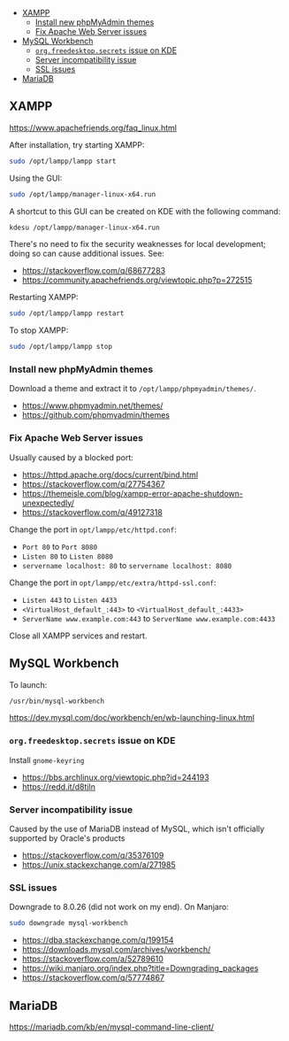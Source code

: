 - [XAMPP](#xampp)
  - [Install new phpMyAdmin themes](#install-new-phpmyadmin-themes)
  - [Fix Apache Web Server issues](#fix-apache-web-server-issues)
- [MySQL Workbench](#mysql-workbench)
  - [`org.freedesktop.secrets` issue on KDE](#orgfreedesktopsecrets-issue-on-kde)
  - [Server incompatibility issue](#server-incompatibility-issue)
  - [SSL issues](#ssl-issues)
- [MariaDB](#mariadb)

## XAMPP

<https://www.apachefriends.org/faq_linux.html>

After installation, try starting XAMPP:

```sh
sudo /opt/lampp/lampp start
```

Using the GUI:

```sh
sudo /opt/lampp/manager-linux-x64.run
```

A shortcut to this GUI can be created on KDE with the following command:

```sh
kdesu /opt/lampp/manager-linux-x64.run
```

There's no need to fix the security weaknesses for local development; doing so can cause additional issues. See:

- <https://stackoverflow.com/q/68677283>
- <https://community.apachefriends.org/viewtopic.php?p=272515>

Restarting XAMPP:

```sh
sudo /opt/lampp/lampp restart
```

To stop XAMPP:

```sh
sudo /opt/lampp/lampp stop
```

### Install new phpMyAdmin themes

Download a theme and extract it to `/opt/lampp/phpmyadmin/themes/`.

- <https://www.phpmyadmin.net/themes/>
- <https://github.com/phpmyadmin/themes>

### Fix Apache Web Server issues

Usually caused by a blocked port:

- <https://httpd.apache.org/docs/current/bind.html>
- <https://stackoverflow.com/q/27754367>
- <https://themeisle.com/blog/xampp-error-apache-shutdown-unexpectedly/>
- <https://stackoverflow.com/q/49127318>

Change the port in `opt/lampp/etc/httpd.conf`:

- `Port 80` to `Port 8080`
- `Listen 80` to `Listen 8080`
- `servername localhost: 80` to `servername localhost: 8080`

Change the port in `opt/lampp/etc/extra/httpd-ssl.conf`:

- `Listen 443` to `Listen 4433`
- `<VirtualHost_default_:443>` to `<VirtualHost_default_:4433>`
- `ServerName www.example.com:443` to `ServerName www.example.com:4433`

Close all XAMPP services and restart.

## MySQL Workbench

To launch:

```sh
/usr/bin/mysql-workbench
```

<https://dev.mysql.com/doc/workbench/en/wb-launching-linux.html>

### `org.freedesktop.secrets` issue on KDE

Install `gnome-keyring`

- <https://bbs.archlinux.org/viewtopic.php?id=244193>
- <https://redd.it/d8tjln>

### Server incompatibility issue

Caused by the use of MariaDB instead of MySQL, which isn't officially supported by Oracle's products

- <https://stackoverflow.com/q/35376109>
- <https://unix.stackexchange.com/a/271985>

### SSL issues

Downgrade to 8.0.26 (did not work on my end). On Manjaro:

```sh
sudo downgrade mysql-workbench
```

- <https://dba.stackexchange.com/q/199154>
- <https://downloads.mysql.com/archives/workbench/>
- <https://stackoverflow.com/a/52789610>
- <https://wiki.manjaro.org/index.php?title=Downgrading_packages>
- <https://stackoverflow.com/q/57774867>

## MariaDB

<https://mariadb.com/kb/en/mysql-command-line-client/>
